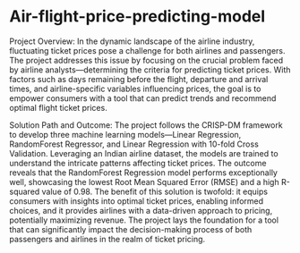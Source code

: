 # Air-flight-price-predicting-model
 Project Overview:
In the dynamic landscape of the airline industry, fluctuating ticket prices pose a challenge for both airlines and passengers. The project addresses this issue by focusing on the crucial problem faced by airline analysts—determining the criteria for predicting ticket prices. With factors such as days remaining before the flight, departure and arrival times, and airline-specific variables influencing prices, the goal is to empower consumers with a tool that can predict trends and recommend optimal flight ticket prices.

Solution Path and Outcome:
The project follows the CRISP-DM framework to develop three machine learning models—Linear Regression, RandomForest Regressor, and Linear Regression with 10-fold Cross Validation. Leveraging an Indian airline dataset, the models are trained to understand the intricate patterns affecting ticket prices. The outcome reveals that the RandomForest Regression model performs exceptionally well, showcasing the lowest Root Mean Squared Error (RMSE) and a high R-squared value of 0.98. The benefit of this solution is twofold: it equips consumers with insights into optimal ticket prices, enabling informed choices, and it provides airlines with a data-driven approach to pricing, potentially maximizing revenue. The project lays the foundation for a tool that can significantly impact the decision-making process of both passengers and airlines in the realm of ticket pricing.
